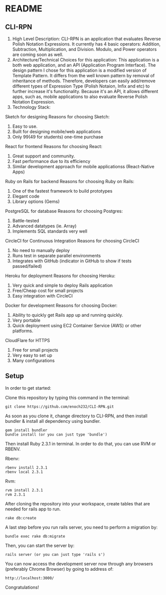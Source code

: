 # README
## CLI-RPN
1. High Level Description: 
CLI-RPN is an application that evaluates Reverse Polish Notation Expressions. It currently has 4 basic operators: Addition, Subtraction, Multiplication, and Division. Modulo, and Power operators are coming soon as well.
2. Architecture/Technical Choices for this application:
This application is a both web application, and an API (Application Program Interface).
The design pattern I chose for this application is a modified version of Template Pattern. It differs from the well known pattern by removal of inheritance of methods. Therefore, developers can easily add/remove different types of Expression Type (Polish Notaion, Infix and etc) to further increase it's functionality.
Because it's an API, it allows different apps, such as, mobile applications to also evaluate Reverse Polish Notation Expression.
3. Technology Stack:

Sketch for designing
Reasons for choosing Sketch:
1. Easy to use.
2. Built for designing mobile/web applications
3. Only $99 ($49 for students) one-time purchase

React for frontend
Reasons for choosing React:
1. Great support and community.
2. Fast performance due to its efficiency
3. Similar development approach for mobile applicationss (React-Native Apps)

Ruby on Rails for backend
Reasons for choosing Ruby on Rails:
1. One of the fastest framework to build prototypes
2. Elegant code
3. Library options (Gems)

PostgreSQL for database
Reasons for choosing Postgres:
1. Battle-tested
2. Advanced datatypes (ie. Array)
3. Implements SQL standards very well

CircleCI for Continuous Integration
Reasons for choosing CircleCI
1. No need to manually deploy
2. Runs test in separate parallel environments
3. Integrates with GitHub (indicator in GitHub to show if tests passed/failed)

Heroku for deployment
Reasons for choosing Heroku:
1. Very quick and simple to deploy Rails application
2. Free/Cheap cost for small projects
3. Easy integration with CircleCI

Docker for development
Reasons for choosing Docker:
1. Ability to quickly get Rails app up and running quickly.
2. Very portable 
3. Quick deployment using EC2 Container Service (AWS) or other platforms.

CloudFlare for HTTPS
1. Free for small projects
2. Very easy to set up
3. Many configurations 


## Setup
In order to get started:

Clone this repository by typing this command in the terminal:
```
git clone https://github.com/enoch232/CLI-RPN.git
```

As soon as you clone it, change directory to CLI-RPN, and then install bundler & install all dependency using bundler.
```
gem install bundler
bundle install (or you can just type 'bundle')
```

Then install Ruby 2.3.1 in terminal. In order to do that, you can use RVM or RBENV.

Rbenv:
```
rbenv install 2.3.1
rbenv local 2.3.1
```

Rvm:
```
rvm install 2.3.1
rvm 2.3.1
```

After cloning the repository into your workspace, create tables that are needed for rails app to run.
```
rake db:create
```

A last step before you run rails server, you need to perform a migration by:

```
bundle exec rake db:migrate
```

Then, you can start the server by:
```
rails server (or you can just type 'rails s')
```

You can now access the development server now
through any browsers (preferably Chrome Browser) by going to address of:
```
http://localhost:3000/
```

Congratulations!
